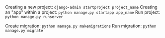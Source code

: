Creating a new project: `django-admin startproject project_name`
Creating an "app" within a project: `python manage.py startapp app_name`
Run project: `python manage.py runserver`

Create migration: `python manage.py makemigrations`
Run migration: `python manage.py migrate`


